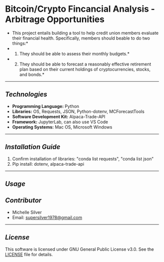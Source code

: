# Bitcoin/Crypto Fincancial Analysis - Arbitrage Opportunities 

* This project entails building a tool to help credit union members evaluate their financial health. Specifically, members should beable to do two things:* 
*   1. They should be able to assess their monthly budgets.* 
*   2. They should be able to forecast a reasonably effective retirement plan based on their current holdings of cryptocurrencies, stocks, and bonds.*
---

## *Technologies*

- **Programming Language:** Python
- **Libraries:** OS, Requests, JSON, Python-dotenv, MCForecastTools
- **Software Development Kit:** Alpaca-Trade-API
- **Framework:** JupyterLab, can also use VS Code
- **Operating Systems:** Mac OS, Microsoft Windows

---

## *Installation Guide*
1. Confirm installation of libraries: "conda list requests", "conda list json"
2. Pip install: dotenv, alpaca-trade-api
    
---

## *Usage*



## *Contributor*

- Michelle Silver
- Email: supersilver1978@gmail.com

---

## *License*

This software is licensed under GNU General Public License v3.0. See the [LICENSE](https://github.com/djohnst914/Loan_Qualifier_New_Feature/blob/main/LICENSE) file for details. 
